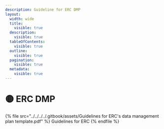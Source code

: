 ```yaml
---
description: Guideline for ERC DMP
layout:
  width: wide
  title:
    visible: true
  description:
    visible: true
  tableOfContents:
    visible: true
  outline:
    visible: true
  pagination:
    visible: true
  metadata:
    visible: true
---
```


# 🟡 ERC DMP

{% file src="../../../../.gitbook/assets/Guidelines for ERC's data management plan template.pdf" %}
Guidelines for ERC
{% endfile %}
